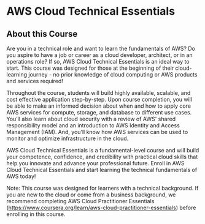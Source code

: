 # AWS Cloud Technical Essentials

## About this Course

Are you in a technical role and want to learn the fundamentals of AWS? Do you aspire to have a job or career as a cloud developer, architect, or in an operations role? If so, AWS Cloud Technical Essentials is an ideal way to start. This course was designed for those at the beginning of their cloud-learning journey - no prior knowledge of cloud computing or AWS products and services required!

Throughout the course, students will build highly available, scalable, and cost effective application step-by-step. Upon course completion, you will be able to make an informed decision about when and how to apply core AWS services for compute, storage, and database to different use cases. You’ll also learn about cloud security with a review of AWS' shared responsibility model and an introduction to AWS Identity and Access Management (IAM). And, you’ll know how AWS services can be used to monitor and optimize infrastructure in the cloud.

AWS Cloud Technical Essentials is a fundamental-level course and will build your competence, confidence, and credibility with practical cloud skills that help you innovate and advance your professional future. Enroll in AWS Cloud Technical Essentials and start learning the technical fundamentals of AWS today!

Note: This course was designed for learners with a technical background. If you are new to the cloud or come from a business background, we recommend completing AWS Cloud Practitioner Essentials (https://www.coursera.org/learn/aws-cloud-practitioner-essentials) before enrolling in this course.